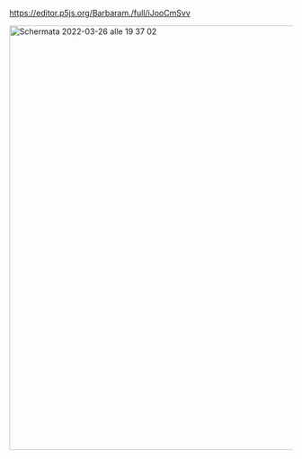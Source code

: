 https://editor.p5js.org/Barbaram./full/iJooCmSvv

<img width="756" alt="Schermata 2022-03-26 alle 19 37 02" src="https://user-images.githubusercontent.com/101414554/160252777-0ffe8315-6baa-4470-9f33-53297b86bedc.png">
